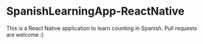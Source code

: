 # SpanishLearningApp-ReactNative

This is a React Native application to learn counting in Spanish.
Pull requests are welcome :)
